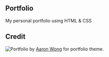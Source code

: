 ## Portfolio
My personal portfolio using HTML & CSS

## Credit
![Portfolio](https://github.com/AaronCCWong/portfolio) by [Aaron Wong](https://github.com/AaronCCWong/) for portfolio theme.
